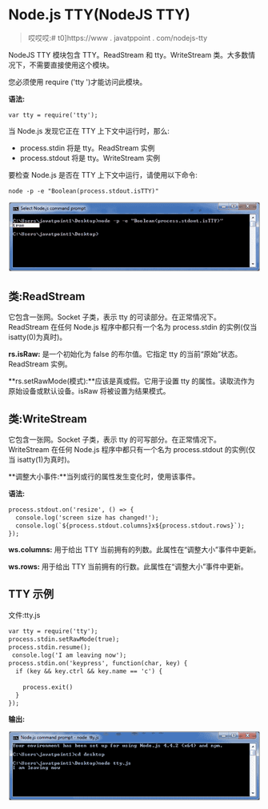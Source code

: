 # Node.js TTY(NodeJS TTY)

> 哎哎哎:# t0]https://www . javatppoint . com/nodejs-tty

NodeJS TTY 模块包含 TTY。ReadStream 和 tty。WriteStream 类。大多数情况下，不需要直接使用这个模块。

您必须使用 require ('tty ')才能访问此模块。

**语法:**

```
var tty = require('tty');

```

当 Node.js 发现它正在 TTY 上下文中运行时，那么:

*   process.stdin 将是 tty。ReadStream 实例
*   process.stdout 将是 tty。WriteStream 实例

要检查 Node.js 是否在 TTY 上下文中运行，请使用以下命令:

```
node -p -e "Boolean(process.stdout.isTTY)"

```

![Node.js tty example 1](img/bfb28c00aa2685f7a75eb708f443cdf9.png)

## 类:ReadStream

它包含一张网。Socket 子类，表示 tty 的可读部分。在正常情况下。ReadStream 在任何 Node.js 程序中都只有一个名为 process.stdin 的实例(仅当 isatty(0)为真时)。

**rs.isRaw:** 是一个初始化为 false 的布尔值。它指定 tty 的当前“原始”状态。ReadStream 实例。

**rs.setRawMode(模式):**应该是真或假。它用于设置 tty 的属性。读取流作为原始设备或默认设备。isRaw 将被设置为结果模式。

## 类:WriteStream

它包含一张网。Socket 子类，表示 tty 的可写部分。在正常情况下。WriteStream 在任何 Node.js 程序中都只有一个名为 process.stdout 的实例(仅当 isatty(1)为真时)。

**调整大小事件:**当列或行的属性发生变化时，使用该事件。

**语法:**

```
process.stdout.on('resize', () => {
  console.log('screen size has changed!');
  console.log(`${process.stdout.columns}x${process.stdout.rows}`);
});

```

**ws.columns:** 用于给出 TTY 当前拥有的列数。此属性在“调整大小”事件中更新。

**ws.rows:** 用于给出 TTY 当前拥有的行数。此属性在“调整大小”事件中更新。

## TTY 示例

文件:tty.js

```
var tty = require('tty');
process.stdin.setRawMode(true);
process.stdin.resume();
 console.log('I am leaving now');
process.stdin.on('keypress', function(char, key) {
  if (key && key.ctrl && key.name == 'c') {

    process.exit()
  }
});

```

**输出:**

![Node.js tty example 2](img/c54cb1d69bdc9b7dd7d89cf0aabc3f6f.png)